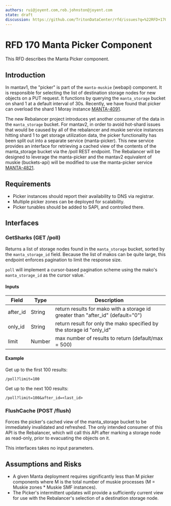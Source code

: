 ```yaml
---
authors: rui@joyent.com,rob.johnston@joyent.com
state: draft
discussion: https://github.com/TritonDataCenter/rfd/issues?q=%22RFD+170%22
---
```


<!--
    This Source Code Form is subject to the terms of the Mozilla Public
    License, v. 2.0. If a copy of the MPL was not distributed with this
    file, You can obtain one at http://mozilla.org/MPL/2.0/.
-->

<!--
    Copyright 2020 Joyent, Inc.
-->

# RFD 170 Manta Picker Component

This RFD describes the Manta Picker component.

## Introduction

In mantav1, the "picker" is part of the `manta-muskie` (webapi) component.  It is responsible for selecting the list of destination storage nodes for new objects on a PUT request.  It functions by querying the `manta_storage` bucket on shard 1 at a default interval of 30s.  Recently, we have found that picker can
overload the shard 1 Moray instance [MANTA-4091].

The new Rebalancer project introduces yet another consumer of the data in the ```manta_storage``` bucket.  For mantav2, in order to avoid hot-shard issues that would be caused by all of the rebalancer and muskie service instances hitting shard 1 to get storage utilization data, the picker functionality has been split out into a separate service (manta-picker).  This new service provides an interface for retrieving a cached view of the contents of the manta_storage bucket via the /poll REST endpoint.  The Rebalancer will be designed to leverage the manta-picker and the mantav2 equivalent of muskie (buckets-api) will be modified to use the manta-picker service [MANTA-4821].



## Requirements

- Picker instances should report their availability to DNS via registrar.
- Multiple picker zones can be deployed for scalability.
- Picker tunables should be added to SAPI, and controlled there. 



## Interfaces

### GetSharks (GET /poll)
Returns a list of storage nodes found in the `manta_storage` bucket, sorted by the ```manta_storage_id``` field.  Because the list of makos can be quite large, this endpoint enforces pagination to limit the response size.

```poll``` will implement a cursor-based pagination scheme using the mako's ```manta_storage_id``` as the cursor value.`

#### Inputs
| Field    | Type   | Description                                                  |
| -------- | ------ | ------------------------------------------------------------ |
| after_id | String | return results for mako with a storage id greater than "after_id" (default="0") |
| only_id  | String | return result for only the mako specified by the storage id "only_id" |
| limit    | Number | max number of results to return (default/max = 500)          |

#### Example

Get up to the first 100 results:

    /poll?limit=100

Get up to the next 100 results:

```/poll?limit=100&after_id=<last_id>```

### FlushCache (POST /flush)

Forces the picker's cached view of the manta_storage bucket to be immediately invalidated and refreshed.  The only intended consumer of this API is the Rebalancer, which will call this API after marking a storage node as read-only, prior to evacuating the objects on it.

This interfaces takes no input parameters.

## Assumptions and Risks

- A given Manta deployment requires significantly less than M picker components
where M is the total number of muskie processes (M = Muskie zones * Muskie SMF
instances).
- The Picker's intermittent updates will provide a sufficiently current view for
use with the Rebalancer's selection of a destination storage node. 




[MANTA-4091]: https://jira.joyent.us/browse/MANTA-4091
[MANTA-4821]: https://jira.joyent.us/browse/MANTA-4821
[RFD 162]: https://github.com/TritonDataCenter/rfd/blob/master/rfd/0162/README.md
